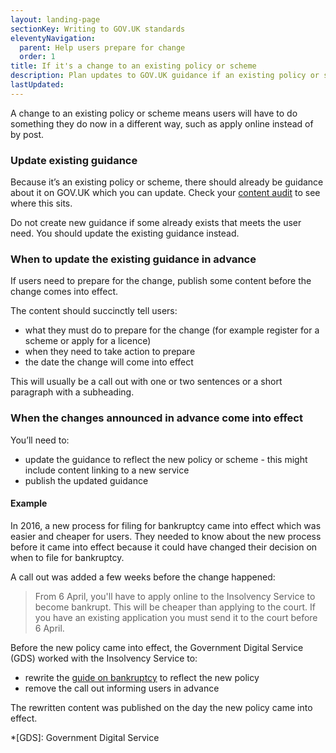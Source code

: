 ```yaml
---
layout: landing-page
sectionKey: Writing to GOV.UK standards
eleventyNavigation:
  parent: Help users prepare for change
  order: 1
title: If it's a change to an existing policy or scheme
description: Plan updates to GOV.UK guidance if an existing policy or scheme is about to change.
lastUpdated:
---
```

A change to an existing policy or scheme means users will have to do something they do now in a different way, such as apply online instead of by post.

### Update existing guidance

Because it’s an existing policy or scheme, there should already be guidance about it on GOV.UK which you can update. Check your [content audit](/writing-to-gov-uk-standards/plan-manage-content/manage-existing-govuk-content/) to see where this sits.

Do not create new guidance if some already exists that meets the user need. You should update the existing guidance instead.

### When to update the existing guidance in advance

If users need to prepare for the change, publish some content before the change comes into effect.

The content should succinctly tell users: 

+ what they must do to prepare for the change (for example register for a scheme or apply for a licence)
+ when they need to take action to prepare
+ the date the change will come into effect

This will usually be a call out with one or two sentences or a short paragraph with a subheading.

### When the changes announced in advance come into effect

You’ll need to:

+ update the guidance to reflect the new policy or scheme - this might include content linking to a new service
+ publish the updated guidance

#### Example

In 2016, a new process for filing for bankruptcy came into effect which was easier and cheaper for users. They needed to know about the new process before it came into effect because it could have changed their decision on when to file for bankruptcy. 

A call out was added a few weeks before the change happened:

>From 6 April, you'll have to apply online to the Insolvency Service to become bankrupt. This will be cheaper than applying to the court. If you have an existing application you must send it to the court before 6 April.

Before the new policy came into effect, the Government Digital Service (GDS) worked with the Insolvency Service to:

+ rewrite the [guide on bankruptcy](https://www.gov.uk/bankruptcy) to reflect the new policy
+ remove the call out informing users in advance

The rewritten content was published on the day the new policy came into effect.

*[GDS]: Government Digital Service
